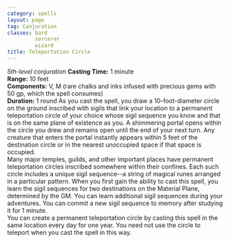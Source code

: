 ```yaml
---
category: spells
layout: page
tag: Conjuration
classes: bard
         sorcerer
         wizard
title: Teleportation Circle 
---
```

_5th-level conjuration_ 
**Casting Time:** 1 minute    
**Range:** 10 feet    
**Components:** V, M (rare chalks and inks infused with precious gems with 50 gp, which the spell consumes)    
**Duration:** 1 round 
As you cast the spell, you draw a 10-foot-diameter circle on the ground inscribed with sigils that link your location to a permanent teleportation circle of your choice whose sigil sequence you know and that is on the same plane of existence as you. A shimmering portal opens within the circle you drew and remains open until the end of your next turn. Any creature that enters the portal instantly appears within 5 feet of the destination circle or in the nearest unoccupied space if that space is occupied.    
Many major temples, guilds, and other important places have permanent teleportation circles inscribed somewhere within their confines. Each such circle includes a unique sigil sequence--a string of magical runes arranged in a particular pattern. When you first gain the ability to cast this spell, you learn the sigil sequences for two destinations on the Material Plane, determined by the GM. You can learn additional sigil sequences during your adventures. You can commit a new sigil sequence to memory after studying it for 1 minute.    
You can create a permanent teleportation circle by casting this spell in the same location every day for one year. You need not use the circle to teleport when you cast the spell in this way.